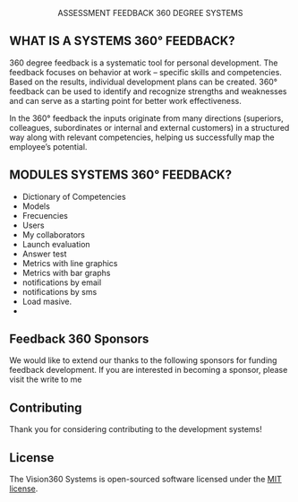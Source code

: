 <p align="center">
    ASSESSMENT FEEDBACK 360 DEGREE SYSTEMS
</p>

## WHAT IS A SYSTEMS 360° FEEDBACK?
360 degree feedback is a systematic tool for personal development. The feedback focuses on behavior at work – specific skills and competencies. Based on the results, individual development plans can be created. 360° feedback can be used to identify and recognize strengths and weaknesses and can serve as a starting point for better work effectiveness.

In the 360° feedback the inputs originate from many directions (superiors, colleagues, subordinates or internal and external customers) in a structured way along with relevant competencies, helping us successfully map the employee’s potential.

## MODULES SYSTEMS 360° FEEDBACK?
- Dictionary of Competencies
- Models
- Frecuencies
- Users
- My collaborators
- Launch evaluation
- Answer test
- Metrics with line graphics
- Metrics with bar graphs
- notifications by email
- notifications by sms
- Load masive.
- 
## Feedback 360 Sponsors

We would like to extend our thanks to the following sponsors for funding feedback development. If you are interested in becoming a sponsor, please visit the write to me

 
## Contributing

Thank you for considering contributing to the development systems! 

## License

The Vision360 Systems is open-sourced software licensed under the [MIT license](https://opensource.org/licenses/MIT).
